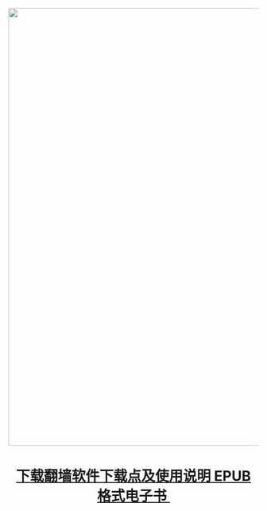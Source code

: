 

<IMG SRC="https://github.com/gofun72/telove/blob/master/img/shen/shen-yun.jpg" width=880></a><br>

[<H1> <center> 下载翻墙软件下载点及使用说明 EPUB 格式电子书 </center></H1>](https://github.com/gofun72/telove/blob/master/ebook/epub/fangqian.epub?raw=true)
